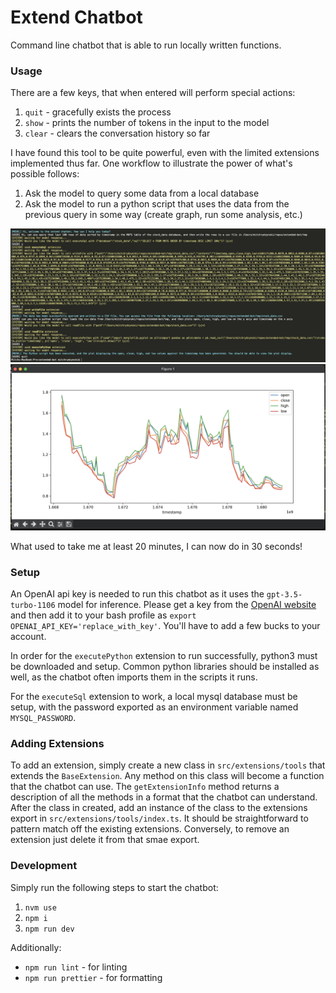 # Extend Chatbot

Command line chatbot that is able to run locally written functions.

### Usage

There are a few keys, that when entered will perform special actions:

1. `quit` - gracefully exists the process
2. `show` - prints the number of tokens in the input to the model
3. `clear` - clears the conversation history so far

I have found this tool to be quite powerful, even with the limited extensions implemented thus far. One workflow to illustrate the power of what's possible follows:

1. Ask the model to query some data from a local database
2. Ask the model to run a python script that uses the data from the previous query in some way (create graph, run some analysis, etc.)

![Sample Conversation](static/sample-convo.png)
![Generated Graph](static/sample-graph.png)

What used to take me at least 20 minutes, I can now do in 30 seconds!

### Setup

An OpenAI api key is needed to run this chatbot as it uses the `gpt-3.5-turbo-1106` model for inference. Please get a key from the [OpenAI website](https://openai.com/) and then add it to your bash profile as `export OPENAI_API_KEY='replace_with_key'`. You'll have to add a few bucks to your account.

In order for the `executePython` extension to run successfully, python3 must be downloaded and setup. Common python libraries should be installed as well, as the chatbot often imports them in the scripts it runs.

For the `executeSql` extension to work, a local mysql database must be setup, with the password exported as an environment variable named `MYSQL_PASSWORD`.

### Adding Extensions

To add an extension, simply create a new class in `src/extensions/tools` that extends the `BaseExtension`. Any method on this class will become a function that the chatbot can use. The `getExtensionInfo` method returns a description of all the methods in a format that the chatbot can understand. After the class in created, add an instance of the class to the extensions export in `src/extensions/tools/index.ts`. It should be straightforward to pattern match off the existing extensions. Conversely, to remove an extension just delete it from that smae export.

### Development

Simply run the following steps to start the chatbot:

1. `nvm use`
2. `npm i`
3. `npm run dev`

Additionally:

- `npm run lint` - for linting
- `npm run prettier` - for formatting


